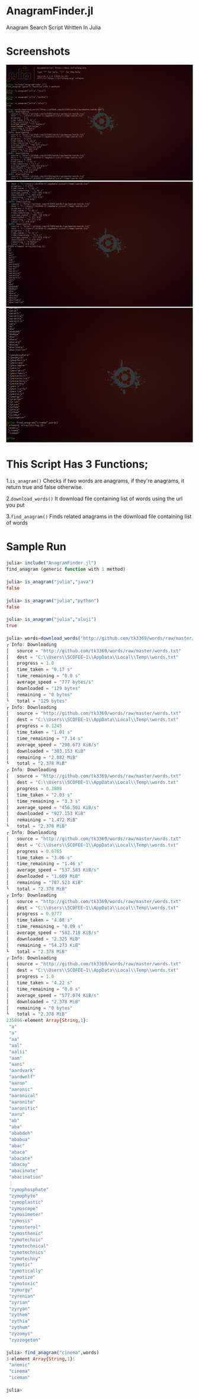# AnagramFinder.jl
Anagram Search Script Written In Julia

# Screenshots
![codeRun1](screenshots/finalUpdate1.PNG)
![codeRun2](screenshots/finalUpdate2.PNG)
![codeRun3](screenshots/finalUpdate3.PNG)


# This Script Has 3 Functions;
1.`is_anagram()` Checks if two words are anagrams, if they're anagrams, it return true and false otherwise.

2.`download_words()` It download file containing list of words using the url you put

3.`find_anagram()` Finds related anagrams in the download file containing list of words

# Sample Run

```jl
julia> include("AnagramFinder.jl")
find_anagram (generic function with 1 method)

julia> is_anagram("julia","java")
false

julia> is_anagram("julia","python")
false

julia> is_anagram("julia","aluji")
true

julia> words=download_words("http://github.com/tk3369/words/raw/master/words.tx
┌ Info: Downloading
│   source = "http://github.com/tk3369/words/raw/master/words.txt"
│   dest = "C:\\Users\\SCOFEE~1\\AppData\\Local\\Temp\\words.txt"
│   progress = 1.0
│   time_taken = "0.17 s"
│   time_remaining = "0.0 s"
│   average_speed = "777 bytes/s"
│   downloaded = "129 bytes"
│   remaining = "0 bytes"
└   total = "129 bytes"
┌ Info: Downloading
│   source = "http://github.com/tk3369/words/raw/master/words.txt"
│   dest = "C:\\Users\\SCOFEE~1\\AppData\\Local\\Temp\\words.txt"
│   progress = 0.1245
│   time_taken = "1.01 s"
│   time_remaining = "7.14 s"
│   average_speed = "298.673 KiB/s"
│   downloaded = "303.153 KiB"
│   remaining = "2.082 MiB"
└   total = "2.378 MiB"
┌ Info: Downloading
│   source = "http://github.com/tk3369/words/raw/master/words.txt"
│   dest = "C:\\Users\\SCOFEE~1\\AppData\\Local\\Temp\\words.txt"
│   progress = 0.3808
│   time_taken = "2.03 s"
│   time_remaining = "3.3 s"
│   average_speed = "456.501 KiB/s"
│   downloaded = "927.153 KiB"
│   remaining = "1.472 MiB"
└   total = "2.378 MiB"
┌ Info: Downloading
│   source = "http://github.com/tk3369/words/raw/master/words.txt"
│   dest = "C:\\Users\\SCOFEE~1\\AppData\\Local\\Temp\\words.txt"
│   progress = 0.6765
│   time_taken = "3.06 s"
│   time_remaining = "1.46 s"
│   average_speed = "537.583 KiB/s"
│   downloaded = "1.609 MiB"
│   remaining = "787.523 KiB"
└   total = "2.378 MiB"
┌ Info: Downloading
│   source = "http://github.com/tk3369/words/raw/master/words.txt"
│   dest = "C:\\Users\\SCOFEE~1\\AppData\\Local\\Temp\\words.txt"
│   progress = 0.9777
│   time_taken = "4.08 s"
│   time_remaining = "0.09 s"
│   average_speed = "582.718 KiB/s"
│   downloaded = "2.325 MiB"
│   remaining = "54.273 KiB"
└   total = "2.378 MiB"
┌ Info: Downloading
│   source = "http://github.com/tk3369/words/raw/master/words.txt"
│   dest = "C:\\Users\\SCOFEE~1\\AppData\\Local\\Temp\\words.txt"
│   progress = 1.0
│   time_taken = "4.22 s"
│   time_remaining = "0.0 s"
│   average_speed = "577.074 KiB/s"
│   downloaded = "2.378 MiB"
│   remaining = "0 bytes"
└   total = "2.378 MiB"
235886-element Array{String,1}:
 "a"
 "a"
 "aa"
 "aal"
 "aalii"
 "aam"
 "aani"
 "aardvark"
 "aardwolf"
 "aaron"
 "aaronic"
 "aaronical"
 "aaronite"
 "aaronitic"
 "aaru"
 "ab"
 "aba"
 "ababdeh"
 "ababua"
 "abac"
 "abaca"
 "abacate"
 "abacay"
 "abacinate"
 "abacination"
 ⋮
 "zymophosphate"
 "zymophyte"
 "zymoplastic"
 "zymoscope"
 "zymosimeter"
 "zymosis"
 "zymosterol"
 "zymosthenic"
 "zymotechnic"
 "zymotechnical"
 "zymotechnics"
 "zymotechny"
 "zymotic"
 "zymotically"
 "zymotize"
 "zymotoxic"
 "zymurgy"
 "zyrenian"
 "zyrian"
 "zyryan"
 "zythem"
 "zythia"
 "zythum"
 "zyzomys"
 "zyzzogeton"

julia> find_anagram("cinema",words)
3-element Array{String,1}:
 "anemic"
 "cinema"
 "iceman"

julia>
```



